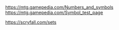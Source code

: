 https://mtg.gamepedia.com/Numbers_and_symbols
https://mtg.gamepedia.com/Symbol_test_page

https://scryfall.com/sets